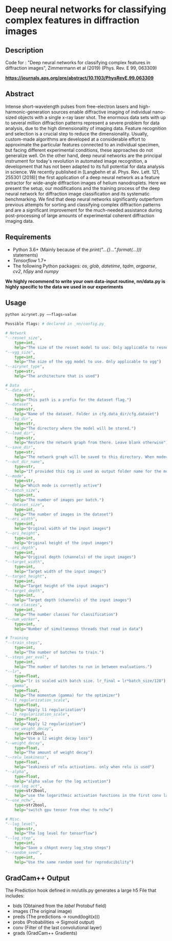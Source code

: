 # Deep neural networks for classifying complex features in diffraction images

## Description

Code for : "Deep neural networks for classifying complex features in diffraction images", Zimmermann et al (2019) (Phys. Rev. E 99, 063309)

**https://journals.aps.org/pre/abstract/10.1103/PhysRevE.99.063309**


## Abstract

Intense short-wavelength pulses from free-electron lasers and high-harmonic-generation sources enable diffractive imaging of individual nano-sized objects with a single x-ray laser shot. The enormous data sets with up to several million diffraction patterns represent a severe problem for data analysis, due to the high dimensionality of imaging data. Feature recognition and selection is a crucial step to reduce the dimensionality. Usually, custom-made algorithms are developed at a considerable effort to approximate the particular features connected to an individual specimen, but facing different experimental conditions, these approaches do not generalize well. On the other hand, deep neural networks are the principal instrument for today's revolution in automated image recognition, a development that has not been adapted to its full potential for data analysis in science. We recently published in [Langbehn et al. Phys. Rev. Lett. 121, 255301 (2018)] the first application of a deep neural network as a feature extractor for wide-angle diffraction images of helium nanodroplets. Here we present the setup, our modifications and the training process of the deep neural network for diffraction image classification and its systematic benchmarking. We find that deep neural networks significantly outperform previous attempts for sorting and classifying complex diffraction patterns and are a significant improvement for the much-needed assistance during post-processing of large amounts of experimental coherent diffraction imaging data.

## Requirements
* Python 3.6+ (Mainly because of the _print("...{}...".format(...)))_ statements)
* _Tensorflow_ 1.7+
* The following Python packages: _os_, _glob_, _datetime_, _tqdm_, _argparse_, _cv2_, _h5py_ and _numpy_

**We highly recommend to write your own data-input routine, nn/data.py is highly specific to the data we used in our experiments**

## Usage
```python
python airynet.py ––flags=value

Possible flags: # declared in _nn/config.py_

# Network
"--resnet_size",
    type=int,
    help="The size of the resnet model to use. Only applicable to resnet")
"--vgg_size",
    type=int,
    help="The size of the vgg model to use. Only applicable to vgg")
"--airynet_type",
    type=str,
    help="The architecture that is used")

# Data
"--data_dir",
    type=str,
    help="This path is a prefix for the dataset flag.")
"--dataset",
    type=str,
    help="Name of the dataset. Folder in cfg.data_dir/cfg.dataset")
"--log_dir",
    type=str,
    help="The directory where the model will be stored.")
"--load_dir",
    type=str,
    help="Restore the network graph from there. Leave blank otherwise")
"--save_dir",
    type=str,
    help="The network graph will be saved to this directory. When mode=save")
"--out_dir_name",
    type=str,
    help="If provided this tag is used as output folder name for the model")
"--mode",
    type=str,
    help="Which mode is currently active")
"--batch_size",
    type=int,
    help="The number of images per batch.")
"--dataset_size",
    type=int,
    help="The number of images in the dataset")
"--ori_width",
    type=int,
    help="Original width of the input images")
"--ori_height",
    type=int,
    help="Original height of the input images")
"--ori_depth",
    type=int,
    help="Original depth (channels) of the input images")
"--target_width",
    type=int,
    help="Target width of the input images")
"--target_height",
    type=int,
    help="Target height of the input images")
"--target_depth",
    type=int,
    help="Target depth (channels) of the input images")
"--num_classes",
    type=int,
    help="The number classes for classification")
"--num_worker",
    type=int,
    help="Number of simultaneous threads that read in data")

# Training
"--train_steps",
    type=int,
    help="The number of batches to train.")
"--steps_per_eval",
    type=int,
    help="The number of batches to run in between evaluations.")
"--lr",
    type=float,
    help="lr is scaled with batch size. lr_final = lr*batch_size/128")
"--gamma",
    type=float,
    help="The momentum (gamma) for the optimizer")
"--l1_regularization_scale",
    type=float,
    help="Apply l1 regularization")
"--l2_regularization_scale",
    type=float,
    help="Apply l2 regularization")
"--use_weight_decay",
    type=str2bool,
    help="Use a l2 weight decay loss")
"--weight_decay",
    type=float,
    help="The amount of weight decay")
"--relu_leakiness",
    type=float,
    help="leakiness of relu activations. only when relu is used")
"--alpha",
    type=float,
    help="alpha value for the log activation")
"--use_log_act",
    type=str2bool,
    help="use the logarithmic activation functions in the first conv layer")
"--use_nchw",
    type=str2bool,
    help="switch gpu tensor from nhwc to nchw")

# Misc.
"--log_level",
    type=str,
    help="The log level for tensorflow")
"--log_step",
    type=int,
    help="Save a chkpnt every log_step steps")
"--random_seed",
    type=int,
    help="Use the same random seed for reproducibility")
```

## GradCam++ Output
The Prediction hook defined in nn/utils.py generates a large h5 File that includes:
* bids (Obtained from the _label_ Protobuf field)
* images (The original image)
* preds (The predictions -> round(logit(x)))
* probs (Probabilities -> Sigmoid output)
* conv (Filter of the last convolutional layer)
* grads (GradCam++ Gradients)
